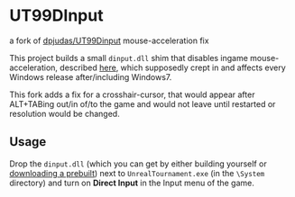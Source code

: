 # UT99DInput
a fork of [dpjudas/UT99Dinput](https://github.com/dpjudas/UT99DInput) mouse-acceleration fix

This project builds a small `dinput.dll` shim that disables ingame mouse-acceleration, described [here](http://donewmouseaccel.blogspot.com/2010/03/markc-windows-7-mouse-acceleration-fix.html), which supposedly crept in and affects every Windows release after/including Windows7.

This fork adds a fix for a crosshair-cursor, that would appear after ALT+TABing out/in of/to the game and would not leave until restarted or resolution would be changed.

## Usage
Drop the `dinput.dll` (which you can get by either building yourself or [downloading a prebuilt](https://github.com/Vorschreibung/UT99DInput/releases/download/v2/UT99DInput-v2.zip)) next to `UnrealTournament.exe` (in the `\System` directory) and turn on **Direct Input** in the Input menu of the game.
